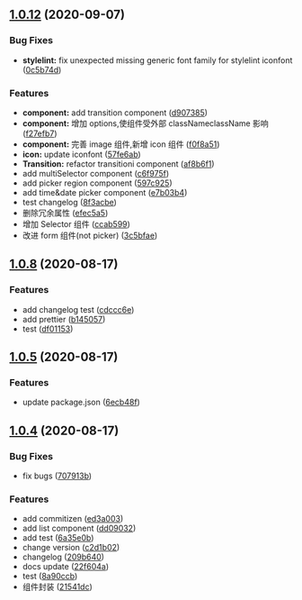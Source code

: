 ## [1.0.12](https://github.com/VFiee/github-test/compare/v1.0.8...v1.0.12) (2020-09-07)

### Bug Fixes

- **stylelint:** fix unexpected missing generic font family for stylelint iconfont ([0c5b74d](https://github.com/VFiee/github-test/commit/0c5b74d6f8f561e38c0e007e5fdc89da3b3483b3))

### Features

- **component:** add transition component ([d907385](https://github.com/VFiee/github-test/commit/d907385d0f19dcbb964aa0b38e3621406b195885))
- **component:** 增加 options,使组件受外部 classNameclassName 影响 ([f27efb7](https://github.com/VFiee/github-test/commit/f27efb7bade400072e2e4c1b4d74bdcfcb74cf38))
- **component:** 完善 image 组件,新增 icon 组件 ([f0f8a51](https://github.com/VFiee/github-test/commit/f0f8a513419cc267b778238abc9c4bff03d1bca4))
- **icon:** update iconfont ([57fe6ab](https://github.com/VFiee/github-test/commit/57fe6ab7eafe1c9017811d9096c384f637ae0f37))
- **Transition:** refactor transitioni component ([af8b6f1](https://github.com/VFiee/github-test/commit/af8b6f1ca7421858e2fa751dd4fc14578f5d357a))
- add multiSelector component ([c6f975f](https://github.com/VFiee/github-test/commit/c6f975fe0296b124074218a29fb2150d84a0653c))
- add picker region component ([597c925](https://github.com/VFiee/github-test/commit/597c925bd2c3a3fa4e34986394dcba7a5debe735))
- add time&date picker component ([e7b03b4](https://github.com/VFiee/github-test/commit/e7b03b49ec37dc932afe6d7d84c146eebb907f3c))
- test changelog ([8f3acbe](https://github.com/VFiee/github-test/commit/8f3acbef99fc0cb35ddf4ef30a4fe2424bf71326))
- 删除冗余属性 ([efec5a5](https://github.com/VFiee/github-test/commit/efec5a5e4eb9abc825e38665a1f250c15ad42601))
- 增加 Selector 组件 ([ccab599](https://github.com/VFiee/github-test/commit/ccab5994b311a643ac3f44a56287beac94af7eb0))
- 改进 form 组件(not picker) ([3c5bfae](https://github.com/VFiee/github-test/commit/3c5bfae98ca9d0f8ef56af2376a6fd6cce9d4793))

## [1.0.8](https://github.com/VFiee/github-test/compare/v1.0.5...v1.0.8) (2020-08-17)

### Features

- add changelog test ([cdccc6e](https://github.com/VFiee/github-test/commit/cdccc6ed0d2fe8302e9b715046b1cfa0c9939ef2))
- add prettier ([b145057](https://github.com/VFiee/github-test/commit/b14505765c42d450e4e45c047166ead55420e4dc))
- test ([df01153](https://github.com/VFiee/github-test/commit/df01153e54d9eda6e7089b8f9db47d86d8549e5d))

## [1.0.5](https://github.com/VFiee/github-test/compare/v1.0.4...v1.0.5) (2020-08-17)

### Features

- update package.json ([6ecb48f](https://github.com/VFiee/github-test/commit/6ecb48f2d03568516ea1a23a5476f51dcdff9212))

## [1.0.4](https://github.com/VFiee/github-test/compare/21541dc73fbd6b489467a8c6200102e2c512775d...v1.0.4) (2020-08-17)

### Bug Fixes

- fix bugs ([707913b](https://github.com/VFiee/github-test/commit/707913bad7d9a15ea5ae9a6f3ee08b7c6bded8a9))

### Features

- add commitizen ([ed3a003](https://github.com/VFiee/github-test/commit/ed3a0032a9433202db255c0c4652fe4af48568c9))
- add list component ([dd09032](https://github.com/VFiee/github-test/commit/dd0903249bbce2af01720d32f54268bad2051fc9))
- add test ([6a35e0b](https://github.com/VFiee/github-test/commit/6a35e0bacb2181278c36c3db932745f7595f768d))
- change version ([c2d1b02](https://github.com/VFiee/github-test/commit/c2d1b02fc88f531273b8510ea2fad102e2600aef))
- changelog ([209b640](https://github.com/VFiee/github-test/commit/209b640ac3d728cb22e31f5965957467422bb35b))
- docs update ([22f604a](https://github.com/VFiee/github-test/commit/22f604a8eafd93d43e5e75eb5d5cdcaa3b6210da))
- test ([8a90ccb](https://github.com/VFiee/github-test/commit/8a90ccb358e426157cd3c217709997e75d343062))
- 组件封装 ([21541dc](https://github.com/VFiee/github-test/commit/21541dc73fbd6b489467a8c6200102e2c512775d))
